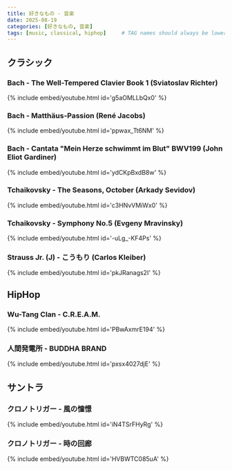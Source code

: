 ```yaml
---
title: 好きなもの - 音楽
date: 2025-08-19
categories: [好きなもの, 音楽]
tags: [music, classical, hiphop]     # TAG names should always be lowercase
---
```


## クラシック
### Bach - The Well-Tempered Clavier Book 1 (Sviatoslav Richter)
{% include embed/youtube.html id='g5aOMLLbQx0' %}

### Bach - Matthäus-Passion (René Jacobs)
{% include embed/youtube.html id='ppwax_Tt6NM' %}

### Bach - Cantata "Mein Herze schwimmt im Blut" BWV199 (John Eliot Gardiner)
{% include embed/youtube.html id='ydCKpBxdB8w' %}

### Tchaikovsky - The Seasons, October (Arkady Sevidov)
{% include embed/youtube.html id='c3HNvVMiWx0' %}

### Tchaikovsky - Symphony No.5 (Evgeny Mravinsky)
{% include embed/youtube.html id='-uLg_-KF4Ps' %}

### Strauss Jr. (J) - こうもり (Carlos Kleiber)
{% include embed/youtube.html id='pkJRanags2I' %}


## HipHop
### Wu-Tang Clan - C.R.E.A.M.
{% include embed/youtube.html id='PBwAxmrE194' %}

### 人間発電所 - BUDDHA BRAND
{% include embed/youtube.html id='pxsx4027djE' %}


## サントラ
### クロノトリガー - 風の憧憬
{% include embed/youtube.html id='iN4TSrFHyRg' %}

### クロノトリガー - 時の回廊
{% include embed/youtube.html id='HVBWTC085uA' %}

